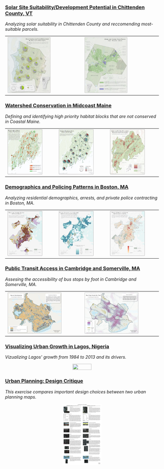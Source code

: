 
### [Solar Site Suitability/Development Potential in Chittenden County, VT](vtSolar/vtSolar.md)
*Analyzing solar suitability in Chittenden County and reccomending most-suitable parcels.*
<table align="center" width="75%" cellpadding="0" cellspacing="0">
    <tr>
        <td><img width="60%" height="60%" src="./vtSolar/ChittendenSuitability.jpg" alt="Town Level" title="Town Level"/></td>
        <td><img width="60%" height="60%" src="./vtSolar/TownParcels.jpg" 
        alt="Town Level" title="Town Level" /></td>
    </tr>
</table>

### [Watershed Conservation in Midcoast Maine](maine/maine.md)
*Defining and identifying high priority habitat blocks that are not conserved in Coastal Maine.*
<table align="center" width="100%" cellpadding="0" cellspacing="0">
    <tr>
        <td><img width="75%" height="75%" src="./maine/Regional_HabitatBlocks.jpg" alt="Regional habitat blocks" title="Regional habitat blocks"/></td>
        <td><img width="75%" height="75%" src="./maine/Regional_ConservedSymbols.jpg" alt="Regional Conservation" title="Regional Conservation"/></td>
        <td><img width="75%" height="75%" src="./maine/Watershed_EcoAreas.jpg" alt="Watershed Level" title="Watershed Level"/></td>
    </tr>
</table>

### [Demographics and Policing Patterns in Boston, MA](bostonPolice/bostonPolice.md)
*Analyzing residential demographics, arrests, and private police contracting in Boston, MA.*
<table align="center" width="100%" cellpadding="0" cellspacing="0">
    <tr>
        <td><img width="75%" height="75%" src="./bostonPolice/BivariateBoston.jpg" alt="Residential Demographics" title="Residential Demographics"/></td>
        <td><img width="75%" height="75%" src="./bostonPolice/PaidDetail.jpg" alt="Paid Detail" title="Paid Detail"/></td>
        <td><img width="75%" height="75%" src="./bostonPolice/HeatMapFinal.jpg" alt="Arrests Heat Map" title="Arrests Heat Map"/></td>
    </tr>
</table>


### [Public Transit Access in Cambridge and Somerville, MA](camberville/camberville.md)
*Assesing the accessibility of bus stops by foot in Cambridge and Somerville, MA.*
<table align="center" width="100%" cellpadding="0" cellspacing="0">
    <tr>
        <td><img width="75%" height="75%" src="./camberville/maps/CambervilleParcels.jpg" alt="Parcel Distribution" title="Parcel Distribution" /></td>
        <td><img width="75%" height="75%" src=".//camberville/maps/TransportationAccess.jpg" alt="Transportation Access" title="Transporation Access"/></td>
    </tr>
</table>

### [Visualizing Urban Growth in Lagos, Nigeria](lagos/lagos.md)
*Vizualizing Lagos' growth from 1984 to 2013 and its drivers.*
<p align="center">
  <img width="35%" height="35%" src="./lagos/Burt_FinalLayout-01.png"> 
</p>

### [Urban Planning: Design Critique](crit/crit.md)
*This exercise compares important design choices between two urban planning maps.* 
<p align="center">
  <img width="25%" height="25%" src="./crit/burt_mapcritique.png"> 
</p>